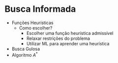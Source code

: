 # Busca Informada

- Funções Heurísticas
  - Como escolher?
    - Escolher uma função heurística admissível
    - Relaxar restrições do problema
    - Utilizar ML para aprender uma heurística
- Busca Gulosa
- Algoritmo $A^*$